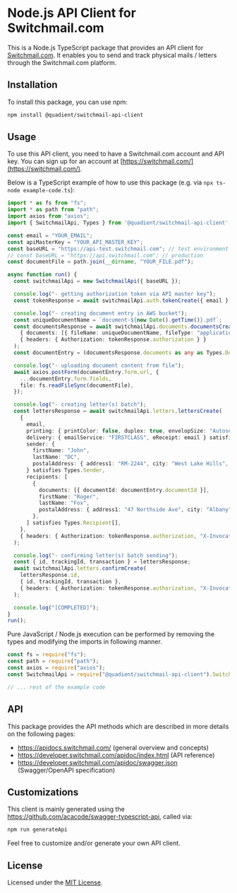 # Node.js API Client for Switchmail.com
 
This is a Node.js TypeScript package that provides an API client for [Switchmail.com](https://switchmail.com). It enables you to send and track physical mails / letters through the Switchmail.com platform.

## Installation

To install this package, you can use npm:

```bash
npm install @quadient/switchmail-api-client
```

## Usage

To use this API client, you need to have a Switchmail.com account and API key. You can sign up for an account at [https://switchmail.com/](https://switchmail.com/).

Below is a TypeScript example of how to use this package (e.g. via `npx ts-node example-code.ts`):

```typescript
import * as fs from "fs";
import * as path from "path";
import axios from "axios";
import { SwitchmailApi, Types } from '@quadient/switchmail-api-client';

const email = "YOUR_EMAIL";
const apiMasterKey = "YOUR_API_MASTER_KEY";
const baseURL = "https://api-test.switchmail.com"; // test environment / sandbox
// const baseURL = "https://api.switchmail.com"; // production
const documentFile = path.join(__dirname, "YOUR_FILE.pdf");

async function run() {
  const switchmailApi = new SwitchmailApi({ baseURL });

  console.log("- getting authorization token via API master key");
  const tokenResponse = await switchmailApi.auth.tokenCreate({ email }, { headers: { "x-api-key": apiMasterKey } });

  console.log("- creating document entry in AWS bucket");
  const uniqueDocumentName = `document-${new Date().getTime()}.pdf`;
  const documentsResponse = await switchmailApi.documents.documentsCreate(
    { documents: [{ fileName: uniqueDocumentName, fileType: "application/pdf" }] },
    { headers: { Authorization: tokenResponse.authorization } }
  );
  const documentEntry = (documentsResponse.documents as any as Types.DocumentForm[])[0];

  console.log("- uploading document content from file");
  await axios.postForm(documentEntry.form.url, {
    ...documentEntry.form.fields,
    file: fs.readFileSync(documentFile),
  });

  console.log("- creating letter(s) batch");
  const lettersResponse = await switchmailApi.letters.lettersCreate(
    {
      email,
      printing: { printColor: false, duplex: true, envelopSize: "Autoselect" } satisfies Types.PrintingOption,
      delivery: { emailService: "FIRSTCLASS", eReceipt: email } satisfies Types.DeliveryOption,
      sender: {
        firstName: "John",
        lastName: "DC",
        postalAddress: { address1: "RM-2244", city: "West Lake Hills", state: "TX", postcode: "78746" },
      } satisfies Types.Sender,
      recipients: [
        {
          documents: [{ documentId: documentEntry.documentId }],
          firstName: "Roger",
          lastName: "Fox",
          postalAddress: { address1: "47 Northside Ave", city: "Albany", postcode: "12084", state: "NY" },
        },
      ] satisfies Types.Recipient[],
    },
    { headers: { Authorization: tokenResponse.authorization, "X-Invocation-Type": "RequestResponse" } }
  );

  console.log("- confirming letter(s) batch sending");
  const { id, trackingId, transaction } = lettersResponse;
  await switchmailApi.letters.confirmCreate(
    lettersResponse.id,
    { id, trackingId, transaction },
    { headers: { Authorization: tokenResponse.authorization, "X-Invocation-Type": "RequestResponse" } }
  );

  console.log("[COMPLETED]");
}
run();
```

Pure JavaScript / Node.js execution can be performed by removing the types and modifying the imports in following manner.
```javascript
const fs = require("fs");
const path = require("path");
const axios = require("axios");
const SwitchmailApi = require("@quadient/switchmail-api-client").SwitchmailApi;

// ... rest of the example code
```

## API

This package provides the API methods which are described in more details on the following pages:

- https://apidocs.switchmail.com/ (general overview and concepts)
- https://developer.switchmail.com/apidoc/index.html (API reference)
- https://developer.switchmail.com/apidoc/swagger.json (Swagger/OpenAPI specification)

## Customizations

This client is mainly generated using the https://github.com/acacode/swagger-typescript-api, called via:

```bash
npm run generateApi
```

Feel free to customize and/or generate your own API client.

## License  
Licensed under the [MIT License](https://github.com/quadient/switchmail-api-client/blob/master/LICENSE).